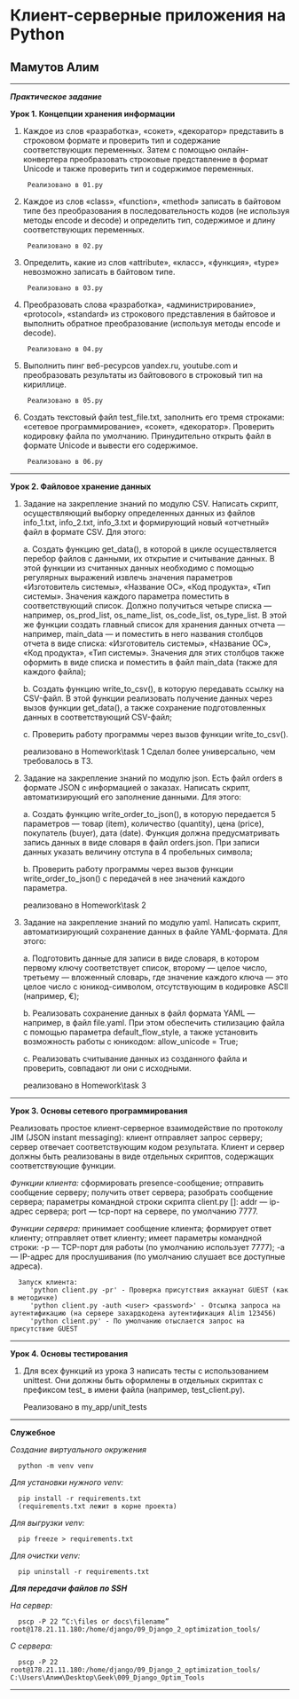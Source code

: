 # Клиент-серверные приложения на Python
## Мамутов Алим 
***
***Практическое задание***

**Урок 1. Концепции хранения информации**


1. Каждое из слов «разработка», «сокет», «декоратор» представить в строковом формате и проверить тип и содержание соответствующих переменных. Затем с помощью онлайн-конвертера преобразовать строковые представление в формат Unicode и также проверить тип и содержимое переменных.
    
        Реализовано в 01.py
   
2. Каждое из слов «class», «function», «method» записать в байтовом типе без преобразования в последовательность кодов (не используя методы encode и decode) и определить тип, содержимое и длину соответствующих переменных.
    
        Реализовано в 02.py
   
3. Определить, какие из слов «attribute», «класс», «функция», «type» невозможно записать в байтовом типе.
    
        Реализовано в 03.py
   
4. Преобразовать слова «разработка», «администрирование», «protocol», «standard» из строкового представления в байтовое и выполнить обратное преобразование (используя методы encode и decode).
    
        Реализовано в 04.py
   
5. Выполнить пинг веб-ресурсов yandex.ru, youtube.com и преобразовать результаты из байтовового в строковый тип на кириллице.
    
        Реализовано в 05.py
   
6. Создать текстовый файл test_file.txt, заполнить его тремя строками: «сетевое программирование», «сокет», «декоратор». Проверить кодировку файла по умолчанию. Принудительно открыть файл в формате Unicode и вывести его содержимое.
    
        Реализовано в 06.py
   
***

**Урок 2. Файловое хранение данных**

1. Задание на закрепление знаний по модулю CSV. Написать скрипт, осуществляющий выборку
определенных данных из файлов info_1.txt, info_2.txt, info_3.txt и формирующий новый
«отчетный» файл в формате CSV. Для этого:

   a. Создать функцию get_data(), в которой в цикле осуществляется перебор файлов с
данными, их открытие и считывание данных. В этой функции из считанных данных
необходимо с помощью регулярных выражений извлечь значения параметров
«Изготовитель системы», «Название ОС», «Код продукта», «Тип системы». Значения
каждого параметра поместить в соответствующий список. Должно получиться четыре
списка — например, os_prod_list, os_name_list, os_code_list, os_type_list. В этой же
функции создать главный список для хранения данных отчета — например, main_data
— и поместить в него названия столбцов отчета в виде списка: «Изготовитель
системы», «Название ОС», «Код продукта», «Тип системы». Значения для этих
столбцов также оформить в виде списка и поместить в файл main_data (также для
каждого файла);

    b. Создать функцию write_to_csv(), в которую передавать ссылку на CSV-файл. В этой
функции реализовать получение данных через вызов функции get_data(), а также
сохранение подготовленных данных в соответствующий CSV-файл;

    c. Проверить работу программы через вызов функции write_to_csv().


      реализовано в Homework\task 1
      Сделал более универсально, чем требовалось в ТЗ.       

2. Задание на закрепление знаний по модулю json. Есть файл orders в формате JSON с
информацией о заказах. Написать скрипт, автоматизирующий его заполнение данными. Для
этого:
    
    a. Создать функцию write_order_to_json(), в которую передается 5 параметров — товар
(item), количество (quantity), цена (price), покупатель (buyer), дата (date). Функция
должна предусматривать запись данных в виде словаря в файл orders.json. При
записи данных указать величину отступа в 4 пробельных символа;

    b. Проверить работу программы через вызов функции write_order_to_json() с передачей
в нее значений каждого параметра.


      реализовано в Homework\task 2

3. Задание на закрепление знаний по модулю yaml. Написать скрипт, автоматизирующий
сохранение данных в файле YAML-формата. Для этого:

    a. Подготовить данные для записи в виде словаря, в котором первому ключу
соответствует список, второму — целое число, третьему — вложенный словарь, где
значение каждого ключа — это целое число с юникод-символом, отсутствующим в
кодировке ASCII (например, €);

    b. Реализовать сохранение данных в файл формата YAML — например, в файл file.yaml.
При этом обеспечить стилизацию файла с помощью параметра default_flow_style, а
также установить возможность работы с юникодом: allow_unicode = True;

    c. Реализовать считывание данных из созданного файла и проверить, совпадают ли они
с исходными.


      реализовано в Homework\task 3
***
**Урок 3. Основы сетевого программирования**

Реализовать простое клиент-серверное взаимодействие по протоколу JIM (JSON instant messaging):
клиент отправляет запрос серверу;
сервер отвечает соответствующим кодом результата. Клиент и сервер должны быть реализованы в виде отдельных скриптов, 
содержащих соответствующие функции. 

*Функции клиента:*
   сформировать presence-сообщение; 
   отправить сообщение серверу; 
   получить ответ сервера; 
   разобрать сообщение сервера; 
   параметры командной строки скрипта client.py <addr> [<port>]: addr — ip-адрес сервера; 
   port — tcp-порт на сервере, по умолчанию 7777.
   
*Функции сервера:* 
   принимает сообщение клиента; 
   формирует ответ клиенту; 
   отправляет ответ клиенту; 
   имеет параметры командной строки: -p <port> — TCP-порт для работы (по умолчанию использует 7777); 
   -a <addr> — IP-адрес для прослушивания (по умолчанию слушает все доступные адреса).


      Запуск клиента:
         'python client.py -pr' - Проверка присутствия аккаунат GUEST (как в методичке)
         'python client.py -auth <user> <password>' - Отсылка запроса на аутентификацию (на сервере захардкодена аутентификация Alim 123456)
         'python client.py' - По умолчанию отыслается запрос на присутствие GUEST

***
**Урок 4. Основы тестирования**
1. Для всех функций из урока 3 написать тесты с использованием unittest. Они должны быть оформлены в отдельных скриптах с префиксом test_ в имени файла (например, test_client.py).


      Реализовано в my_app/unit_tests

***
****Служебное****

*Создание виртуального окружения*

      python -m venv venv

*Для установки нужного venv:*
    
      pip install -r requirements.txt     
      (requirements.txt лежит в корне проекта)

*Для выгрузки venv:*

      pip freeze > requirements.txt

*Для очистки venv:*

      pip uninstall -r requirements.txt

***Для передачи файлов по SSH***

*На сервер:*

      pscp -P 22 “C:\files or docs\filename” root@178.21.11.180:/home/django/09_Django_2_optimization_tools/

*С сервера:*

      pscp -P 22 root@178.21.11.180:/home/django/09_Django_2_optimization_tools/ C:\Users\Алим\Desktop\Geek\009_Django_Optim_Tools
***
